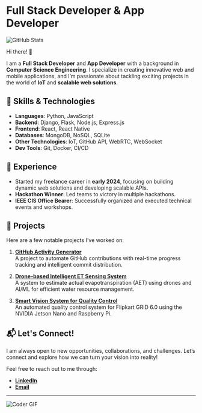 # Full Stack Developer & App Developer

![GitHub Stats](https://github-readme-stats.vercel.app/api?username=anshc022&show_icons=true&hide_title=true&count_private=true&hide=prs&theme=dark)

Hi there! 👋

I am a **Full Stack Developer** and **App Developer** with a background in **Computer Science Engineering**. I specialize in creating innovative web and mobile applications, and I’m passionate about tackling exciting projects in the world of **IoT** and **scalable web solutions**. 

## 🚀 Skills & Technologies

- **Languages**: Python, JavaScript
- **Backend**: Django, Flask, Node.js, Express.js
- **Frontend**: React, React Native
- **Databases**: MongoDB, NoSQL, SQLite
- **Other Technologies**: IoT, GitHub API, WebRTC, WebSocket
- **Dev Tools**: Git, Docker, CI/CD

## 💼 Experience

- Started my freelance career in **early 2024**, focusing on building dynamic web solutions and developing scalable APIs.
- **Hackathon Winner**: Led teams to victory in multiple hackathons.
- **IEEE CIS Office Bearer**: Successfully organized and executed technical events and workshops.

## 🌟 Projects

Here are a few notable projects I've worked on:

1. **[GitHub Activity Generator](https://github.com/anshc022/github-activity-generator)**  
   A project to automate GitHub contributions with real-time progress tracking and intelligent commit distribution.

2. **[Drone-based Intelligent ET Sensing System](https://github.com/anshc022/drone-et-sensing)**  
   A system to estimate actual evapotranspiration (AET) using drones and AI/ML for efficient water resource management.

3. **[Smart Vision System for Quality Control](https://github.com/anshc022/smart-vision-quality-control)**  
   An automated quality control system for Flipkart GRiD 6.0 using the NVIDIA Jetson Nano and Raspberry Pi.

## 📬 Let's Connect!

I am always open to new opportunities, collaborations, and challenges. Let’s connect and explore how we can turn your vision into reality!

Feel free to reach out to me through:

- **[LinkedIn](https://www.linkedin.com/in/yourprofile)**
- **[Email](mailto:your-email@example.com)**

---

![Coder GIF](https://media.giphy.com/media/26gJ2v7nsswz2/giphy.gif)

